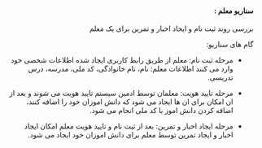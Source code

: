 <div dir="rtl">

#### سناریو معلم :

 بررسی روند ثبت نام و ایجاد اخبار و تمرین برای یک معلم 

گام های سناریو:


- مرحله ثبت نام:
معلم از طریق رابط کاربری ایجاد شده اطلاعات شخصی خود وارد می کنند
اطلاعات معلم:‌  نام، نام خانوادگی، کد ملی، مدرسه، درس تدریسی.

- مرحله تایید هویت:
معلمان توسط ادمین سیستم تایید هویت می شوند و بعد از ان امکان برای ان ها ایجاد می شود که دانش اموزان خود را اضافه کنند، اضافه کردن دانش اموز با کد ملی انجام می شود.

- مرحله ایجاد اخبار و تمرین:
بعد از ثبت نام و تایید هویت معلم امکان ایجاد اخبار و ایجاد تمرین توسط معلم برای دانش اموزان خود ایجاد می شود.

</div>